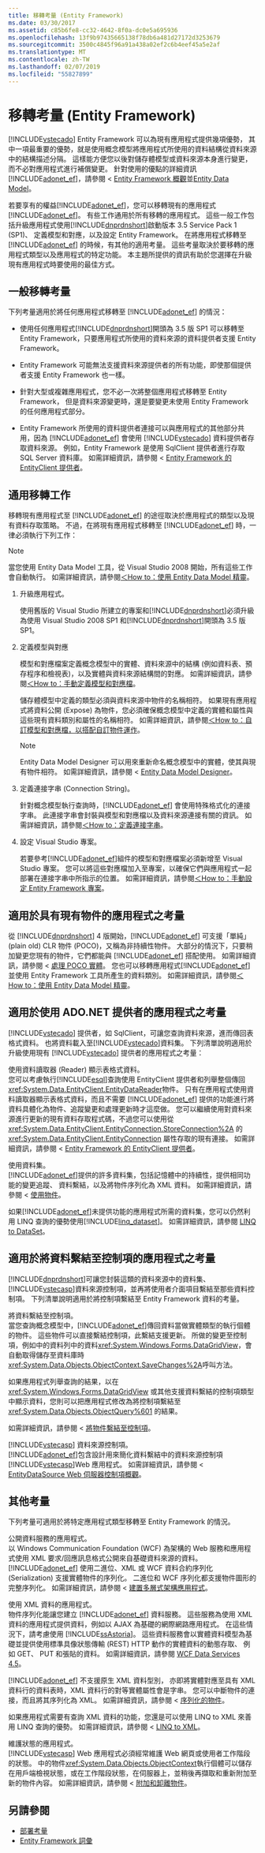 ```yaml
---
title: 移轉考量 (Entity Framework)
ms.date: 03/30/2017
ms.assetid: c85b6fe8-cc32-4642-8f0a-dc0e5a695936
ms.openlocfilehash: 13f9b97435665138f78db6a481d27172d3253679
ms.sourcegitcommit: 3500c4845f96a91a438a02ef2c6b4eef45a5e2af
ms.translationtype: MT
ms.contentlocale: zh-TW
ms.lasthandoff: 02/07/2019
ms.locfileid: "55827899"
---
```

# <a name="migration-considerations-entity-framework"></a>移轉考量 (Entity Framework)
[!INCLUDE[vstecado](../../../../../includes/vstecado-md.md)] Entity Framework 可以為現有應用程式提供幾項優勢， 其中一項最重要的優勢，就是使用概念模型將應用程式所使用的資料結構從資料來源中的結構描述分隔。 這樣能方便您以後對儲存體模型或資料來源本身進行變更，而不必對應用程式進行補償變更。 針對使用的優點的詳細資訊[!INCLUDE[adonet_ef](../../../../../includes/adonet-ef-md.md)]，請參閱 < [Entity Framework 概觀](../../../../../docs/framework/data/adonet/ef/overview.md)並[Entity Data Model](../../../../../docs/framework/data/adonet/entity-data-model.md)。  
  
 若要享有的權益[!INCLUDE[adonet_ef](../../../../../includes/adonet-ef-md.md)]，您可以移轉現有的應用程式[!INCLUDE[adonet_ef](../../../../../includes/adonet-ef-md.md)]。 有些工作通用於所有移轉的應用程式。 這些一般工作包括升級應用程式使用[!INCLUDE[dnprdnshort](../../../../../includes/dnprdnshort-md.md)]啟動版本 3.5 Service Pack 1 (SP1)、 定義模型和對應，以及設定 Entity Framework。 在將應用程式移轉至 [!INCLUDE[adonet_ef](../../../../../includes/adonet-ef-md.md)] 的時候，有其他的適用考量。 這些考量取決於要移轉的應用程式類型以及應用程式的特定功能。 本主題所提供的資訊有助於您選擇在升級現有應用程式時要使用的最佳方式。  
  
## <a name="general-migration-considerations"></a>一般移轉考量  
 下列考量適用於將任何應用程式移轉至 [!INCLUDE[adonet_ef](../../../../../includes/adonet-ef-md.md)] 的情況：  
  
-   使用任何應用程式[!INCLUDE[dnprdnshort](../../../../../includes/dnprdnshort-md.md)]開頭為 3.5 版 SP1 可以移轉至 Entity Framework，只要應用程式所使用的資料來源的資料提供者支援 Entity Framework。  
  
-   Entity Framework 可能無法支援資料來源提供者的所有功能，即使那個提供者支援 Entity Framework 也一樣。  
  
-   針對大型或複雜應用程式，您不必一次將整個應用程式移轉至 Entity Framework， 但是資料來源變更時，還是要變更未使用 Entity Framework 的任何應用程式部分。  
  
-   Entity Framework 所使用的資料提供者連接可以與應用程式的其他部分共用，因為 [!INCLUDE[adonet_ef](../../../../../includes/adonet-ef-md.md)] 會使用 [!INCLUDE[vstecado](../../../../../includes/vstecado-md.md)] 資料提供者存取資料來源。 例如，Entity Framework 是使用 SqlClient 提供者進行存取 SQL Server 資料庫。 如需詳細資訊，請參閱 < [Entity Framework 的 EntityClient 提供者](../../../../../docs/framework/data/adonet/ef/entityclient-provider-for-the-entity-framework.md)。  
  
## <a name="common-migration-tasks"></a>通用移轉工作  
 移轉現有應用程式至 [!INCLUDE[adonet_ef](../../../../../includes/adonet-ef-md.md)] 的途徑取決於應用程式的類型以及現有資料存取策略。 不過，在將現有應用程式移轉至 [!INCLUDE[adonet_ef](../../../../../includes/adonet-ef-md.md)] 時，一律必須執行下列工作：  
  
> [!NOTE]
>  當您使用 Entity Data Model 工具，從 Visual Studio 2008 開始，所有這些工作會自動執行。 如需詳細資訊，請參閱[＜How to：使用 Entity Data Model 精靈](https://docs.microsoft.com/previous-versions/dotnet/netframework-4.0/bb738677(v=vs.100))。  
  
1.  升級應用程式。  
  
     使用舊版的 Visual Studio 所建立的專案和[!INCLUDE[dnprdnshort](../../../../../includes/dnprdnshort-md.md)]必須升級為使用 Visual Studio 2008 SP1 和[!INCLUDE[dnprdnshort](../../../../../includes/dnprdnshort-md.md)]開頭為 3.5 版 SP1。  
  
2.  定義模型與對應  
  
     模型和對應檔案定義概念模型中的實體、資料來源中的結構 (例如資料表、預存程序和檢視表)，以及實體與資料來源結構間的對應。 如需詳細資訊，請參閱[＜How to：手動定義模型和對應檔](https://docs.microsoft.com/previous-versions/dotnet/netframework-4.0/bb399785(v=vs.100))。  
  
     儲存體模型中定義的類型必須與資料來源中物件的名稱相符。 如果現有應用程式將資料公開 (Expose) 為物件，您必須確保概念模型中定義的實體和屬性與這些現有資料類別和屬性的名稱相符。 如需詳細資訊，請參閱[＜How to：自訂模型和對應檔，以搭配自訂物件運作](https://docs.microsoft.com/previous-versions/dotnet/netframework-4.0/bb738625(v=vs.100))。  
  
    > [!NOTE]
    >  Entity Data Model Designer 可以用來重新命名概念模型中的實體，使其與現有物件相符。 如需詳細資訊，請參閱 < [Entity Data Model Designer](https://docs.microsoft.com/previous-versions/dotnet/netframework-4.0/cc716685(v=vs.100))。  
  
3.  定義連接字串 (Connection String)。  
  
     針對概念模型執行查詢時，[!INCLUDE[adonet_ef](../../../../../includes/adonet-ef-md.md)] 會使用特殊格式化的連接字串。 此連接字串會封裝與模型和對應檔以及資料來源連接有關的資訊。 如需詳細資訊，請參閱[＜How to：定義連接字串](../../../../../docs/framework/data/adonet/ef/how-to-define-the-connection-string.md)。  
  
4.  設定 Visual Studio 專案。  
  
     若要參考[!INCLUDE[adonet_ef](../../../../../includes/adonet-ef-md.md)]組件的模型和對應檔案必須新增至 Visual Studio 專案。 您可以將這些對應檔加入至專案，以確保它們與應用程式一起部署在連接字串中所指示的位置。 如需詳細資訊，請參閱[＜How to：手動設定 Entity Framework 專案](https://docs.microsoft.com/previous-versions/dotnet/netframework-4.0/bb738546(v=vs.100))。  
  
## <a name="considerations-for-applications-with-existing-objects"></a>適用於具有現有物件的應用程式之考量  
 從 [!INCLUDE[dnprdnshort](../../../../../includes/dnprdnshort-md.md)] 4 版開始，[!INCLUDE[adonet_ef](../../../../../includes/adonet-ef-md.md)] 可支援「單純」(plain old) CLR 物件 (POCO)，又稱為非持續性物件。 大部分的情況下，只要稍加變更您現有的物件，它們都能與 [!INCLUDE[adonet_ef](../../../../../includes/adonet-ef-md.md)] 搭配使用。 如需詳細資訊，請參閱 <<c0> [ 處理 POCO 實體](https://docs.microsoft.com/previous-versions/dotnet/netframework-4.0/dd456853(v=vs.100))。 您也可以移轉應用程式[!INCLUDE[adonet_ef](../../../../../includes/adonet-ef-md.md)]並使用 Entity Framework 工具所產生的資料類別。 如需詳細資訊，請參閱[＜How to：使用 Entity Data Model 精靈](https://docs.microsoft.com/previous-versions/dotnet/netframework-4.0/bb738677(v=vs.100))。  
  
## <a name="considerations-for-applications-that-use-adonet-providers"></a>適用於使用 ADO.NET 提供者的應用程式之考量  
 [!INCLUDE[vstecado](../../../../../includes/vstecado-md.md)] 提供者，如 SqlClient，可讓您查詢資料來源，進而傳回表格式資料。 也將資料載入至[!INCLUDE[vstecado](../../../../../includes/vstecado-md.md)]資料集。 下列清單說明適用於升級使用現有 [!INCLUDE[vstecado](../../../../../includes/vstecado-md.md)] 提供者的應用程式之考量：  
  
 使用資料讀取器 (Reader) 顯示表格式資料。  
 您可以考慮執行[!INCLUDE[esql](../../../../../includes/esql-md.md)]查詢使用 EntityClient 提供者和列舉整個傳回<xref:System.Data.EntityClient.EntityDataReader>物件。 只有在應用程式使用資料讀取器顯示表格式資料，而且不需要 [!INCLUDE[adonet_ef](../../../../../includes/adonet-ef-md.md)] 提供的功能進行將資料具體化為物件、追蹤變更和處理更新時才這麼做。 您可以繼續使用對資料來源進行更新的現有資料存取程式碼，不過您可以使用從 <xref:System.Data.EntityClient.EntityConnection.StoreConnection%2A> 的 <xref:System.Data.EntityClient.EntityConnection> 屬性存取的現有連接。 如需詳細資訊，請參閱 < [Entity Framework 的 EntityClient 提供者](../../../../../docs/framework/data/adonet/ef/entityclient-provider-for-the-entity-framework.md)。  
  
 使用資料集。  
 [!INCLUDE[adonet_ef](../../../../../includes/adonet-ef-md.md)]提供的許多資料集，包括記憶體中的持續性，提供相同功能的變更追蹤、 資料繫結，以及將物件序列化為 XML 資料。 如需詳細資訊，請參閱 <<c0> [ 使用物件](../../../../../docs/framework/data/adonet/ef/working-with-objects.md)。  
  
 如果[!INCLUDE[adonet_ef](../../../../../includes/adonet-ef-md.md)]未提供功能的應用程式所需的資料集，您可以仍然利用 LINQ 查詢的優勢使用[!INCLUDE[linq_dataset](../../../../../includes/linq-dataset-md.md)]。 如需詳細資訊，請參閱 [LINQ to DataSet](../../../../../docs/framework/data/adonet/linq-to-dataset.md)。  
  
## <a name="considerations-for-applications-that-bind-data-to-controls"></a>適用於將資料繫結至控制項的應用程式之考量  
 [!INCLUDE[dnprdnshort](../../../../../includes/dnprdnshort-md.md)]可讓您封裝這類的資料來源中的資料集、[!INCLUDE[vstecasp](../../../../../includes/vstecasp-md.md)]資料來源控制項，並再將使用者介面項目繫結至那些資料控制項。 下列清單說明適用於將控制項繫結至 Entity Framework 資料的考量。  
  
 將資料繫結至控制項。  
 當您查詢概念模型中，[!INCLUDE[adonet_ef](../../../../../includes/adonet-ef-md.md)]傳回資料當做實體類型的執行個體的物件。 這些物件可以直接繫結控制項，此繫結支援更新。 所做的變更至控制項，例如中的資料列中的資料<xref:System.Windows.Forms.DataGridView>，會自動取得儲存至資料庫時<xref:System.Data.Objects.ObjectContext.SaveChanges%2A>呼叫方法。  
  
 如果應用程式列舉查詢的結果，以在 <xref:System.Windows.Forms.DataGridView> 或其他支援資料繫結的控制項類型中顯示資料，您則可以把應用程式修改為將控制項繫結至 <xref:System.Data.Objects.ObjectQuery%601> 的結果。  
  
 如需詳細資訊，請參閱 <<c0> [ 將物件繫結至控制項](https://docs.microsoft.com/previous-versions/dotnet/netframework-4.0/bb738469(v=vs.100))。  
  
 [!INCLUDE[vstecasp](../../../../../includes/vstecasp-md.md)] 資料來源控制項。  
 [!INCLUDE[adonet_ef](../../../../../includes/adonet-ef-md.md)]包含設計用來簡化資料繫結中的資料來源控制項[!INCLUDE[vstecasp](../../../../../includes/vstecasp-md.md)]Web 應用程式。 如需詳細資訊，請參閱 < [EntityDataSource Web 伺服器控制項概觀](https://docs.microsoft.com/previous-versions/aspnet/cc488502(v=vs.100))。  
  
## <a name="other-considerations"></a>其他考量  
 下列考量可適用於將特定應用程式類型移轉至 Entity Framework 的情況。  
  
 公開資料服務的應用程式。  
 以 Windows Communication Foundation (WCF) 為架構的 Web 服務和應用程式使用 XML 要求/回應訊息格式公開來自基礎資料來源的資料。 [!INCLUDE[adonet_ef](../../../../../includes/adonet-ef-md.md)] 使用二進位、XML 或 WCF 資料合約序列化 (Serialization) 支援實體物件的序列化。 二進位和 WCF 序列化都支援物件圖形的完整序列化。 如需詳細資訊，請參閱 <<c0> [ 建置多層式架構應用程式](https://docs.microsoft.com/previous-versions/dotnet/netframework-4.0/bb896304(v=vs.100))。  
  
 使用 XML 資料的應用程式。  
 物件序列化能讓您建立 [!INCLUDE[adonet_ef](../../../../../includes/adonet-ef-md.md)] 資料服務。 這些服務為使用 XML 資料的應用程式提供資料，例如以 AJAX 為基礎的網際網路應用程式。 在這些情況下，請考慮使用 [!INCLUDE[ssAstoria](../../../../../includes/ssastoria-md.md)]。 這些資料服務會以實體資料模型為基礎並提供使用標準具像狀態傳輸 (REST) HTTP 動作的實體資料的動態存取、 例如 GET、 PUT 和張貼的資料。 如需詳細資訊，請參閱 [WCF Data Services 4.5](../../../../../docs/framework/data/wcf/index.md)。  
  
 [!INCLUDE[adonet_ef](../../../../../includes/adonet-ef-md.md)] 不支援原生 XML 資料型別， 亦即將實體對應至具有 XML 資料行的資料表時，XML 資料行的對等實體屬性會是字串。 您可以中斷物件的連接，而且將其序列化為 XML。 如需詳細資訊，請參閱 <<c0> [ 序列化的物件](https://docs.microsoft.com/previous-versions/dotnet/netframework-4.0/bb738446(v=vs.100))。  
  
 如果應用程式需要有查詢 XML 資料的功能，您還是可以使用 LINQ to XML 來善用 LINQ 查詢的優勢。 如需詳細資訊，請參閱 < [LINQ to XML](https://docs.microsoft.com/previous-versions/visualstudio/visual-studio-2012/bb387098(v=vs.110))。  
  
 維護狀態的應用程式。  
 [!INCLUDE[vstecasp](../../../../../includes/vstecasp-md.md)] Web 應用程式必須經常維護 Web 網頁或使用者工作階段的狀態。 中的物件<xref:System.Data.Objects.ObjectContext>執行個體可以儲存在用戶端檢視狀態，或在工作階段狀態，在伺服器上，並稍後再擷取和重新附加至新的物件內容。 如需詳細資訊，請參閱 <<c0> [ 附加和卸離物件](https://docs.microsoft.com/previous-versions/dotnet/netframework-4.0/bb896271(v=vs.100))。  
  
## <a name="see-also"></a>另請參閱
- [部署考量](../../../../../docs/framework/data/adonet/ef/deployment-considerations.md)
- [Entity Framework 詞彙](../../../../../docs/framework/data/adonet/ef/terminology.md)
